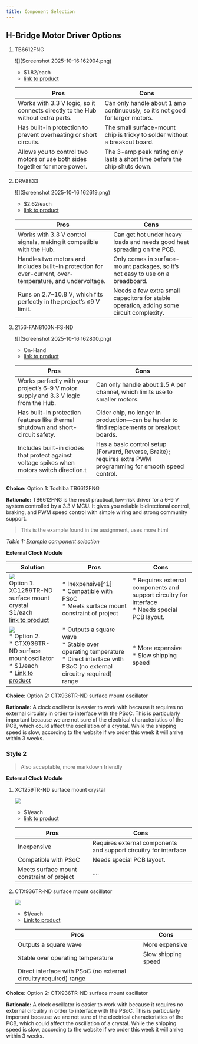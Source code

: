 ```yaml
---
title: Component Selection
---
```


## **H-Bridge Motor Driver Options**
1. TB6612FNG

    ![](Screenshot 2025-10-16 162904.png)

    * $1.82/each
    * [link to product](https://www.digikey.com/en/products/detail/toshiba-semiconductor-and-storage/TB6612FNG-C-8-EL/1730070)

    | Pros                                      | Cons                                                             |
    | ----------------------------------------- | ---------------------------------------------------------------- |
    | Works with 3.3 V logic, so it connects directly to the Hub without extra parts. | Can only handle about 1 amp continuously, so it’s not good for larger motors. |
    | Has built-in protection to prevent overheating or short circuits. | The small surface-mount chip is tricky to solder without a breakout board. |
    | Allows you to control two motors or use both sides together for more power. | The 3-amp peak rating only lasts a short time before the chip shuts down.

2. DRV8833

    ![](Screenshot 2025-10-16 162619.png)

    * $2.62/each
    * [link to product](https://www.digikey.com/en/products/detail/texas-instruments/DRV8833PW/4251165)

    | Pros                                      | Cons                                                             |
    | ----------------------------------------- | ---------------------------------------------------------------- |
    | Works with 3.3 V control signals, making it compatible with the Hub. | Can get hot under heavy loads and needs good heat spreading on the PCB. |
    | Handles two motors and includes built-in protection for over-current, over-temperature, and undervoltage. | Only comes in surface-mount packages, so it’s not easy to use on a breadboard.|
    | Runs on 2.7–10.8 V, which fits perfectly in the project’s ≤9 V limit. | Needs a few extra small capacitors for stable operation, adding some circuit complexity.

3. 2156-FAN8100N-FS-ND

    ![](Screenshot 2025-10-16 162800.png)

    * On-Hand
    * [link to product](https://www.digikey.com/en/products/detail/fairchild-semiconductor/FAN8100N/11558200)

    | Pros                                      | Cons                                                             |
    | ----------------------------------------- | ---------------------------------------------------------------- |
    | Works perfectly with your project’s 6–9 V motor supply and 3.3 V logic from the Hub. | Can only handle about 1.5 A per channel, which limits use to smaller motors. |
    | Has built-in protection features like thermal shutdown and short-circuit safety. | Older chip, no longer in production—can be harder to find replacements or breakout boards. |
    | Includes built-in diodes that protect against voltage spikes when motors switch direction.t | Has a basic control setup (Forward, Reverse, Brake); requires extra PWM programming for smooth speed control.


**Choice:** Option 1: Toshiba TB6612FNG

**Rationale:** TB6612FNG is the most practical, low-risk driver for a 6–9 V system controlled by a 3.3 V MCU. It gives you reliable bidirectional control, braking, and PWM speed control with simple wiring and strong community support.




> This is the example found in the assignment, uses more html

*Table 1: Example component selection*

**External Clock Module**

| **Solution**                                                                                                                                                                                      | **Pros**                                                                                                                                    | **Cons**                                                                                            |
| ------------------------------------------------------------------------------------------------------------------------------------------------------------------------------------------------- | ------------------------------------------------------------------------------------------------------------------------------------------- | --------------------------------------------------------------------------------------------------- |
| ![](image1.png)<br>Option 1.<br> XC1259TR-ND surface mount crystal<br>$1/each<br>[link to product](http://www.digikey.com/product-detail/en/ECS-40.3-S-5PX-TR/XC1259TR-ND/827366)                 | \* Inexpensive[^1]<br>\* Compatible with PSoC<br>\* Meets surface mount constraint of project                                               | \* Requires external components and support circuitry for interface<br>\* Needs special PCB layout. |
| ![](image3.png)<br>\* Option 2. <br>\* CTX936TR-ND surface mount oscillator <br>\* $1/each <br>\* [Link to product](http://www.digikey.com/product-detail/en/636L3I001M84320/CTX936TR-ND/2292940) | \* Outputs a square wave <br>\* Stable over operating temperature <br> \* Direct interface with PSoC (no external circuitry required) range | * More expensive <br>\* Slow shipping speed                                                         |

**Choice:** Option 2: CTX936TR-ND surface mount oscillator

**Rationale:** A clock oscillator is easier to work with because it requires no external circuitry in order to interface with the PSoC. This is particularly important because we are not sure of the electrical characteristics of the PCB, which could affect the oscillation of a crystal. While the shipping speed is slow, according to the website if we order this week it will arrive within 3 weeks.

### Style 2

> Also acceptable, more markdown friendly

**External Clock Module**

1. XC1259TR-ND surface mount crystal

    ![](image1.png)

    * $1/each
    * [link to product](http://www.digikey.com/product-detail/en/ECS-40.3-S-5PX-TR/XC1259TR-ND/827366)

    | Pros                                      | Cons                                                             |
    | ----------------------------------------- | ---------------------------------------------------------------- |
    | Inexpensive                               | Requires external components and support circuitry for interface |
    | Compatible with PSoC                      | Needs special PCB layout.                                        |
    | Meets surface mount constraint of project |....

1. CTX936TR-ND surface mount oscillator

    ![](image3.png)

    * $1/each
    * [Link to product](http://www.digikey.com/product-detail/en/636L3I001M84320/CTX936TR-ND/2292940)

    | Pros                                                              | Cons                |
    | ----------------------------------------------------------------- | ------------------- |
    | Outputs a square wave                                             | More expensive      |
    | Stable over operating temperature                                 | Slow shipping speed |
    | Direct interface with PSoC (no external circuitry required) range |

**Choice:** Option 2: CTX936TR-ND surface mount oscillator

**Rationale:** A clock oscillator is easier to work with because it requires no external circuitry in order to interface with the PSoC. This is particularly important because we are not sure of the electrical characteristics of the PCB, which could affect the oscillation of a crystal. While the shipping speed is slow, according to the website if we order this week it will arrive within 3 weeks.
